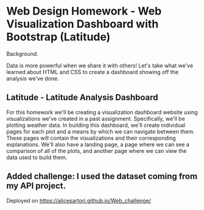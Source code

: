 # Web Design Homework - Web Visualization Dashboard with Bootstrap (Latitude)

Background.

Data is more powerful when we share it with others! Let's take what we've learned about HTML and CSS to create a dashboard showing off the analysis we've done.

## Latitude - Latitude Analysis Dashboard
For this homework we'll be creating a visualization dashboard website using visualizations we've created in a past assignment. Specifically, we'll be plotting weather data.
In building this dashboard, we'll create individual pages for each plot and a means by which we can navigate between them. These pages will contain the visualizations and their corresponding explanations. 
We'll also have a landing page, a page where we can see a comparison of all of the plots, and another page where we can view the data used to build them.

## Added challenge: I used the dataset coming from my API project. 

Deployed on https://alicesartori.github.io/Web_challenge/
